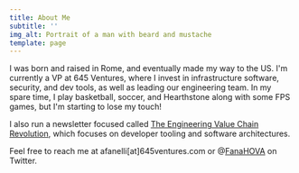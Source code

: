 ```yaml
---
title: About Me
subtitle: ''
img_alt: Portrait of a man with beard and mustache
template: page
---
```

I was born and raised in Rome, and eventually made my way to the US. I'm currently a VP at 645 Ventures, where I invest in infrastructure software, security, and dev tools, as well as leading our engineering team. In my spare time, I play basketball, soccer, and Hearthstone along with some FPS games, but I'm starting to lose my touch! 

I also run a newsletter focused called [The Engineering Value Chain Revolution](http://engineeringvaluechain.substack.com), which focuses on developer tooling and software architectures. 

Feel free to reach me at afanelli\[at]645ventures.com or @[FanaHOVA](https://twitter.com/fanahova) on Twitter.
